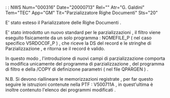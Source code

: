  :  : NWS Num="000316" Date="20000713" Rel="" Atr="G. Galdini" Tem="TEC" App="GM" Tit="Parzializzatore Righe Documenti" Sts="20"

 E' stato esteso il Parializzatore delle Righe Documenti .

E' stato introdotto un nuovo standard per le parzializzazioni , il filtro viene eseguito fisicamente da un solo programma   :   NOMEFILE_P ( nel caso specifico V5RDOC0F_P ) , che riceve la DS del record e le stringhe di Parzializzazione , e ritorna se il record è valido.

In questo modo , l'introduzione di nuovi campi di parzializzazione comporta la modifica unicamente
del programma di parzializzazione , del programma di filtro e della  /COPY di definizione parametri
( nel file QPARGEN ) .

N.B.
Si devono riallineare le memorizzazioni registrate , per far questo seguire le istruzioni contenute
nella PTF  :  V500711A , in quest'ultima è inoltre contenuto l'elenco dei programmi modificati .



